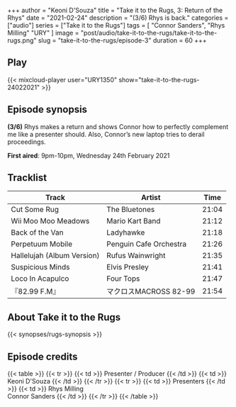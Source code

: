 +++
author = "Keoni D'Souza"
title = "Take it to the Rugs, 3: Return of the Rhys"
date = "2021-02-24"
description = "(3/6) Rhys is back."
categories = ["audio"]
series = ["Take it to the Rugs"]
tags = [
    "Connor Sanders",
    "Rhys Milling"
    "URY"
]
image = "post/audio/take-it-to-the-rugs/take-it-to-the-rugs.png"
slug = "take-it-to-the-rugs/episode-3"
duration = 60
+++

## Play

{{< mixcloud-player user="URY1350" show="take-it-to-the-rugs-24022021" >}}

## Episode synopsis

**(3/6)** Rhys makes a return and shows Connor how to perfectly complement me like a presenter should. Also, Connor’s new laptop tries to derail proceedings.

**First aired**: 9pm-10pm, Wednesday 24th February 2021

## Tracklist

| Track                      | Artist                 | Time  |
|----------------------------|------------------------|-------|
| Cut Some Rug               | The Bluetones          | 21:04 |
| Wii Moo Moo Meadows        | Mario Kart Band        | 21:12 |
| Back of the Van            | Ladyhawke              | 21:18 |
| Perpetuum Mobile           | Penguin Cafe Orchestra | 21:26 |
| Hallelujah (Album Version) | Rufus Wainwright       | 21:35 |
| Suspicious Minds           | Elvis Presley          | 21:41 |
| Loco In Acapulco           | Four Tops              | 21:47 |
| 『82.99 F.M』              | マクロスMACROSS 82-99   | 21:54 |


## About Take it to the Rugs

{{< synopses/rugs-synopsis >}}

## Episode credits

{{< table >}}
    {{< tr >}}
        {{< td >}}
            Presenter / Producer
        {{< /td >}}
        {{< td >}}
            Keoni D'Souza
        {{< /td >}}
    {{< /tr >}}
    {{< tr >}}
        {{< td >}}
            Presenters
        {{< /td >}}
        {{< td >}}
            Rhys Milling<br>Connor Sanders
        {{< /td >}}
    {{< /tr >}}
{{< /table >}}